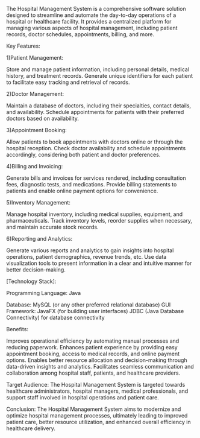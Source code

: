 The Hospital Management System is a comprehensive software solution designed to streamline and automate the day-to-day operations of a hospital or healthcare facility. It provides a centralized platform for managing various aspects of hospital management, including patient records, doctor schedules, appointments, billing, and more.

Key Features:

1)Patient Management:

Store and manage patient information, including personal details, medical history, and treatment records.
Generate unique identifiers for each patient to facilitate easy tracking and retrieval of records.

2)Doctor Management:

Maintain a database of doctors, including their specialties, contact details, and availability.
Schedule appointments for patients with their preferred doctors based on availability.

3)Appointment Booking:

Allow patients to book appointments with doctors online or through the hospital reception.
Check doctor availability and schedule appointments accordingly, considering both patient and doctor preferences.

4)Billing and Invoicing:

Generate bills and invoices for services rendered, including consultation fees, diagnostic tests, and medications.
Provide billing statements to patients and enable online payment options for convenience.

5)Inventory Management:

Manage hospital inventory, including medical supplies, equipment, and pharmaceuticals.
Track inventory levels, reorder supplies when necessary, and maintain accurate stock records.

6)Reporting and Analytics:

Generate various reports and analytics to gain insights into hospital operations, patient demographics, revenue trends, etc.
Use data visualization tools to present information in a clear and intuitive manner for better decision-making.

[Technology Stack]:

Programming Language: Java

Database: MySQL (or any other preferred relational database)
GUI Framework: JavaFX (for building user interfaces)
JDBC (Java Database Connectivity) for database connectivity

Benefits:

Improves operational efficiency by automating manual processes and reducing paperwork.
Enhances patient experience by providing easy appointment booking, access to medical records, and online payment options.
Enables better resource allocation and decision-making through data-driven insights and analytics.
Facilitates seamless communication and collaboration among hospital staff, patients, and healthcare providers.

Target Audience:
The Hospital Management System is targeted towards healthcare administrators, hospital managers, medical professionals, and support staff involved in hospital operations and patient care.

Conclusion:
The Hospital Management System aims to modernize and optimize hospital management processes, ultimately leading to improved patient care, better resource utilization, and enhanced overall efficiency in healthcare delivery.
